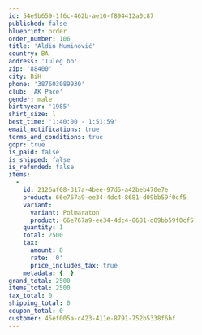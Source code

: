 ```yaml
---
id: 54e9b659-1f6c-462b-ae10-f894412a0c87
published: false
blueprint: order
order_number: 106
title: 'Aldin Muminović'
country: BA
address: 'Tuleg bb'
zip: '88400'
city: BiH
phone: '387603089930'
club: 'AK Pace'
gender: male
birthyear: '1985'
shirt_size: l
best_time: '1:40:00 - 1:51:59'
email_notifications: true
terms_and_conditions: true
gdpr: true
is_paid: false
is_shipped: false
is_refunded: false
items:
  -
    id: 2126af08-317a-4bee-97d5-a42beb470e7e
    product: 66e767a9-ee34-4dc4-8681-d09bb59f0cf5
    variant:
      variant: Polmaraton
      product: 66e767a9-ee34-4dc4-8681-d09bb59f0cf5
    quantity: 1
    total: 2500
    tax:
      amount: 0
      rate: '0'
      price_includes_tax: true
    metadata: {  }
grand_total: 2500
items_total: 2500
tax_total: 0
shipping_total: 0
coupon_total: 0
customer: 45ef005a-c423-411e-8791-752b5338f6bf
---
```

